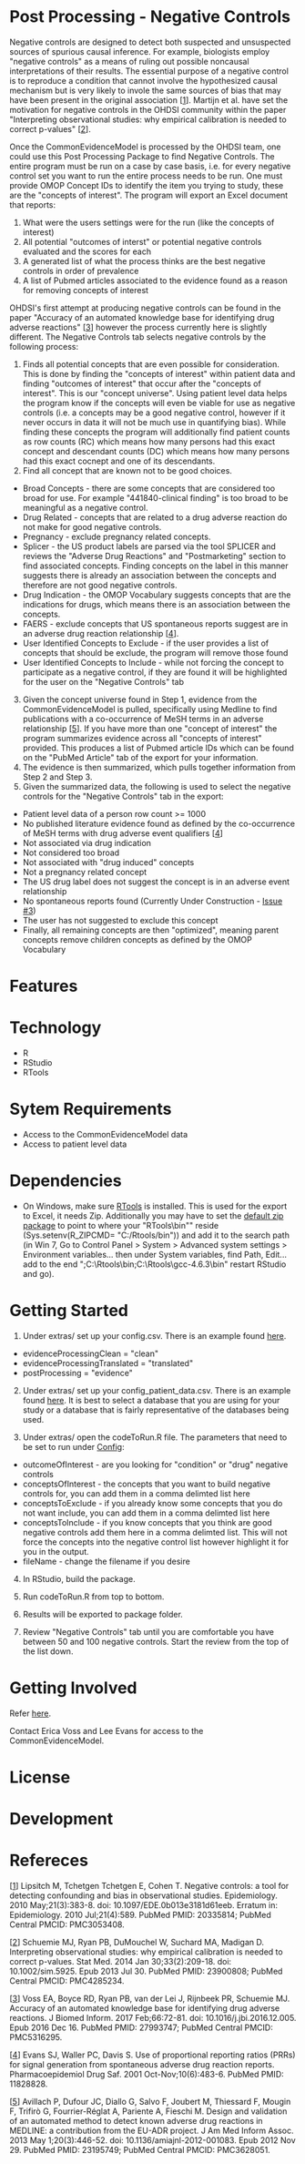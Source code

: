Post Processing - Negative Controls
====================
Negative controls are designed to detect both suspected and unsuspected sources of spurious causal inference.  For example, biologists employ "negative controls" as a means of ruling out possible noncausal interpretations of their results.  The essential purpose of a negative control is to reproduce a condition that cannot involve the hypothesized causal mechanism but is very likely to invole the same sources of bias that may have been present in the original association [<a href="#1">1</a>].  Martijn et al. have set the motivation for negative controls in the OHDSI community within the paper "Interpreting observational studies: why empirical calibration is needed to correct p-values" [<a href="#2">2</a>].

Once the CommonEvidenceModel is processed by the OHDSI team, one could use this Post Processing Package to find Negative Controls.  The entire program must be run on a case by case basis, i.e. for every negative control set you want to run the entire process needs to be run.  One must provide OMOP Concept IDs to identify the item you trying to study, these are the "concepts of interest".  The program will export an Excel document that reports:
1. What were the users settings were for the run (like the concepts of interest)
2. All potential "outcomes of interst" or potential negative controls evaluated and the scores for each
3. A generated list of what the process thinks are the best negative controls in order of prevalence
4. A list of Pubmed articles associated to the evidence found as a reason for removing concepts of interest

OHDSI's first attempt at producing negative controls can be found in the paper "Accuracy of an automated knowledge base for identifying drug adverse reactions" [<a href="#3">3</a>] however the process currently here is slightly different.  The Negative Controls tab selects negative controls by the following process:
1. Finds all potential concepts that are even possible for consideration.  This is done by finding the "concepts of interest" within patient data and finding "outcomes of interest" that occur after the "concepts of interest".  This is our "concept universe".  Using patient level data helps the program know if the concepts will even be viable for use as negative controls (i.e. a concepts may be a good negative control, however if it never occurs in data it will not be much use in quantifying bias).  While finding these concepts the program will additionally find patient counts as row counts (RC) which means how many persons had this exact concept and descendant counts (DC) which means how many persons had this exact cocnept and one of its descendants.
2. Find all concept that are known not to be good choices.
 - Broad Concepts - there are some concepts that are considered too broad for use.  For example "441840-clinical finding" is too broad to be meaningful as a negative control.
 - Drug Related - concepts that are related to a drug adverse reaction do not make for good negative controls.
 - Pregnancy - exclude pregnancy related concepts.
 - Splicer - the US product labels are parsed via the tool SPLICER and reviews the "Adverse Drug Reactions" and "Postmarketing" section to find associated concepts.  Finding concepts on the label in this manner suggests there is already an association between the concepts and therefore are not good negative controls.
 - Drug Indication - the OMOP Vocabulary suggests concepts that are the indications for drugs, which means there is an association between the concepts.
 - FAERS - exclude concepts that US spontaneous reports suggest are in an adverse drug reaction relationship [<a href="">4</a>].
 - User Identified Concepts to Exclude - if the user provides a list of concepts that should be exclude, the program will remove those found
 - User Identified Concepts to Include - while not forcing the concept to participate as a negative control, if they are found it will be highlighted for the user on the "Negative Controls" tab
3. Given the concept universe found in Step 1, evidence from the CommonEvidenceModel is pulled, specifically using Medline to find publications with a co-occurrence of MeSH terms in an adverse relationship [<a href="#5">5</a>].  If you have more than one "concept of interest" the program summarizes evidence across all "concepts of interest" provided.  This produces a list of Pubmed article IDs which can be found on the "PubMed Article" tab of the export for your information.
4. The evidence is then summarized, which pulls together information from Step 2 and Step 3.
5. Given the summarized data, the following is used to select the negative controls for the "Negative Controls" tab in the export:
 - Patient level data of a person row count >= 1000
 - No published literature evidence found as defined by the co-occurrence of MeSH terms with drug adverse event qualifiers [<a href="">4</a>]
 - Not associated via drug indication
 - Not considered too broad
 - Not associated with "drug induced" concepts
 - Not a pregnancy related concept
 - The US drug label does not suggest the concept is in an adverse event relationship
 - No spontaneous reports found (Currently Under Construction - <a href="../../../issues/3">Issue #3</a>)
 - The user has not suggested to exclude this concept
 - Finally, all remaining concepts are then "optimized", meaning parent concepts remove children concepts as defined by the OMOP Vocabulary

Features
====================

Technology
====================
 - R
 - RStudio
 - RTools
 
Sytem Requirements
====================
 - Access to the CommonEvidenceModel data
 - Access to patient level data

Dependencies
====================
- On Windows, make sure <a href="https://cran.r-project.org/bin/windows/Rtools/">RTools</a> is installed.  This is used for the export to Excel, it needs Zip.  Additionally you may have to set the <a href="https://stackoverflow.com/questions/27952451/error-zipping-up-workbook-failed-when-trying-to-write-xlsx">default zip package</a> to point to where your "RTools\bin"" reside (Sys.setenv(R_ZIPCMD= "C:/Rtools/bin")) and add it to the search path (in Win 7, Go to Control Panel > System > Advanced system settings > Environment variables... then under System variables, find Path, Edit... add to the end ";C:\Rtools\bin;C:\Rtools\gcc-4.6.3\bin" restart RStudio and go).    

Getting Started
====================
1. Under extras/ set up your config.csv.  There is an example found <a href="extras/config.example.csv">here</a>.  
 - evidenceProcessingClean = "clean"
 - evidenceProcessingTranslated = "translated"
 - postProcessing = "evidence"
 
2. Under extras/ set up your config_patient_data.csv.  There is an example found <a href="extras/config_patient_data.example.csv">here</a>.  It is best to select a database that you are using for your study or a database that is fairly representative of the databases being used.  

3. Under extras/ open the codeToRun.R file.  The parameters that need to be set to run under <a href="extras/codeToRun.R#L87">Config</a>:
 - outcomeOfInterest - are you looking for "condition" or "drug" negative controls
 - conceptsOfInterest - the concepts that you want to build negative controls for, you can add them in a comma delimted list here
 - conceptsToExclude - if you already know some concepts that you do not want include, you can add them in a comma delimted list here
 - conceptsToInclude - if you know concepts that you think are good negative controls add them here in a comma delimted list.  This will not force the concepts into the negative control list however highlight it for you in the output.
 - fileName - change the filename if you desire
 
4. In RStudio, build the package.

5. Run codeToRun.R from top to bottom.

6. Results will be exported to package folder.

7. Review "Negative Controls" tab until you are comfortable you have between 50 and 100 negative controls.  Start the review from the top of the list down.

Getting Involved
====================
Refer <a href="../../../#getting-involved">here</a>.

Contact Erica Voss and Lee Evans for access to the CommonEvidenceModel.

License
====================

Development
====================

Refereces
====================
[<a href="#1">1</a>] Lipsitch M, Tchetgen Tchetgen E, Cohen T. Negative controls: a tool for detecting confounding and bias in observational studies. Epidemiology. 2010 May;21(3):383-8. doi: 10.1097/EDE.0b013e3181d61eeb. Erratum in: Epidemiology. 2010 Jul;21(4):589. PubMed PMID: 20335814; PubMed Central PMCID: PMC3053408.

[<a href="#2">2</a>] Schuemie MJ, Ryan PB, DuMouchel W, Suchard MA, Madigan D. Interpreting observational studies: why empirical calibration is needed to correct p-values. Stat Med. 2014 Jan 30;33(2):209-18. doi: 10.1002/sim.5925. Epub 2013 Jul 30. PubMed PMID: 23900808; PubMed Central PMCID: PMC4285234.

[<a href="#3">3</a>] Voss EA, Boyce RD, Ryan PB, van der Lei J, Rijnbeek PR, Schuemie MJ. Accuracy of an automated knowledge base for identifying drug adverse reactions. J Biomed Inform. 2017 Feb;66:72-81. doi: 10.1016/j.jbi.2016.12.005. Epub 2016 Dec 16. PubMed PMID: 27993747; PubMed Central PMCID: PMC5316295.

[<a href="#4">4</a>] Evans SJ, Waller PC, Davis S. Use of proportional reporting ratios (PRRs) for signal generation from spontaneous adverse drug reaction reports. Pharmacoepidemiol Drug Saf. 2001 Oct-Nov;10(6):483-6. PubMed PMID: 11828828.

[<a href="#5">5</a>] Avillach P, Dufour JC, Diallo G, Salvo F, Joubert M, Thiessard F, Mougin F, Trifirò G, Fourrier-Réglat A, Pariente A, Fieschi M. Design and validation of an automated method to detect known adverse drug reactions in MEDLINE: a contribution from the EU-ADR project. J Am Med Inform Assoc. 2013 May 1;20(3):446-52. doi: 10.1136/amiajnl-2012-001083. Epub 2012 Nov 29. PubMed PMID: 23195749; PubMed Central PMCID: PMC3628051.
